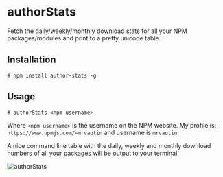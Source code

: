 # authorStats

Fetch the daily/weekly/monthly download stats for all your NPM packages/modules and print to a pretty unicode table.

## Installation

```
# npm install author-stats -g
```

## Usage

```
# authorStats <npm username>
```

Where `<npm username>` is the username on the NPM website. My profile is: `https://www.npmjs.com/~mrvautin` and username is `mrvautin`.

A nice command line table with the daily, weekly and monthly download numbers of all your packages will be output to your terminal.

![authorStats](https://raw.githubusercontent.com/mrvautin/mrvautin.github.io/master/images/authorStats/exampleoutput.png "authorStats output")